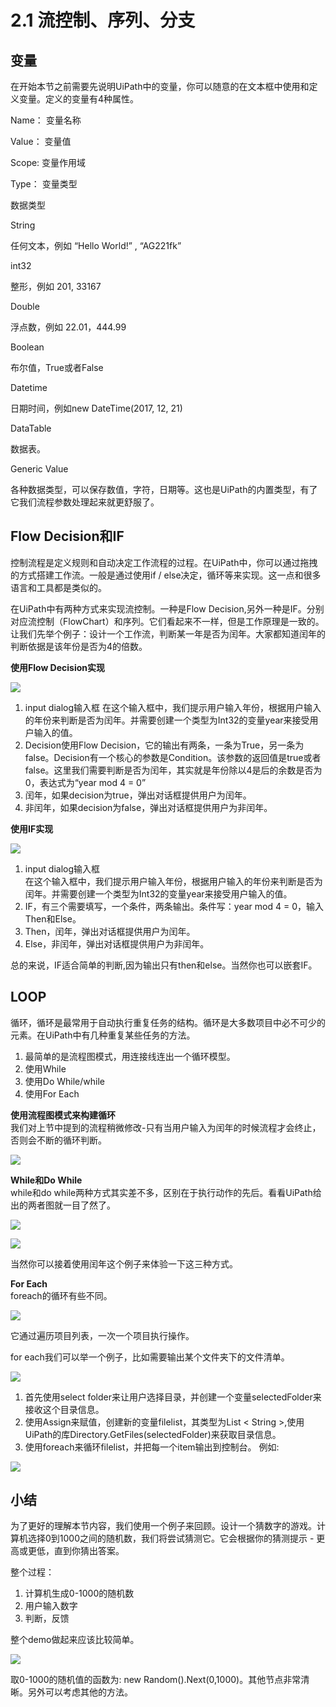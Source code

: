 # 2.1 流控制、序列、分支

## 变量

在开始本节之前需要先说明UiPath中的变量，你可以随意的在文本框中使用和定义变量。定义的变量有4种属性。

Name： 变量名称

Value： 变量值

Scope:  变量作用域

Type： 变量类型

数据类型

String

任何文本，例如 “Hello World!” , “AG221fk”

int32

整形，例如 201, 33167

Double

浮点数，例如 22.01，444.99

Boolean

布尔值，True或者False

Datetime

日期时间，例如new DateTime\(2017, 12, 21\)

DataTable

数据表。

Generic Value

各种数据类型，可以保存数值，字符，日期等。这也是UiPath的内置类型，有了它我们流程参数处理起来就更舒服了。

## Flow Decision和IF

控制流程是定义规则和自动决定工作流程的过程。在UiPath中，你可以通过拖拽的方式搭建工作流。一般是通过使用if / else决定，循环等来实现。这一点和很多语言和工具都是类似的。

在UiPath中有两种方式来实现流控制。一种是Flow Decision,另外一种是IF。分别对应流控制（FlowChart）和序列。它们看起来不一样，但是工作原理是一致的。让我们先举个例子：设计一个工作流，判断某一年是否为闰年。大家都知道闰年的判断依据是该年份是否为4的倍数。

**使用Flow Decision实现**

![](/assets2.1/import1.png)

1. input dialog输入框
   在这个输入框中，我们提示用户输入年份，根据用户输入的年份来判断是否为闰年。并需要创建一个类型为Int32的变量year来接受用户输入的值。
2. Decision使用Flow Decision，它的输出有两条，一条为True，另一条为false。Decision有一个核心的参数是Condition。该参数的返回值是true或者false。这里我们需要判断是否为闰年，其实就是年份除以4是后的余数是否为0，表达式为“year mod 4 = 0”
3. 闰年，如果decision为true，弹出对话框提供用户为闰年。
4. 非闰年，如果decision为false，弹出对话框提供用户为非闰年。

**使用IF实现**

![](/assets2.1/import2.png)  
1. input dialog输入框  
   在这个输入框中，我们提示用户输入年份，根据用户输入的年份来判断是否为闰年。并需要创建一个类型为Int32的变量year来接受用户输入的值。  
2. IF，有三个需要填写，一个条件，两条输出。条件写：year mod 4 = 0，输入Then和Else。  
3. Then，闰年，弹出对话框提供用户为闰年。  
4. Else，非闰年，弹出对话框提供用户为非闰年。

总的来说，IF适合简单的判断,因为输出只有then和else。当然你也可以嵌套IF。

## LOOP

循环，循环是最常用于自动执行重复任务的结构。循环是大多数项目中必不可少的元素。在UiPath中有几种重复某些任务的方法。  
1. 最简单的是流程图模式，用连接线连出一个循环模型。  
2. 使用While  
3. 使用Do While/while  
4. 使用For Each

**使用流程图模式来构建循环**  
我们对上节中提到的流程稍微修改-只有当用户输入为闰年的时候流程才会终止，否则会不断的循环判断。

![](/assets2.1/import3.png)

**While和Do While**  
while和do while两种方式其实差不多，区别在于执行动作的先后。看看UiPath给出的两者图就一目了然了。

![](/assets2.1/import4.png)

![](/assets2.1/import5.png)

当然你可以接着使用闰年这个例子来体验一下这三种方式。

**For Each**  
foreach的循环有些不同。

![](/assets2.1/import6.png)

它通过遍历项目列表，一次一个项目执行操作。

for each我们可以举一个例子，比如需要输出某个文件夹下的文件清单。

![](/assets2.1/import7.png)

1. 首先使用select folder来让用户选择目录，并创建一个变量selectedFolder来接收这个目录信息。
2. 使用Assign来赋值，创建新的变量filelist，其类型为List &lt; String &gt;,使用UiPath的库Directory.GetFiles\(selectedFolder\)来获取目录信息。
3. 使用foreach来循环filelist，并把每一个item输出到控制台。
   例如:

![](/assets2.1/import8.png)

## 小结

为了更好的理解本节内容，我们使用一个例子来回顾。设计一个猜数字的游戏。计算机选择0到1000之间的随机数，我们将尝试猜测它。它会根据你的猜测提示 - 更高或更低，直到你猜出答案。

整个过程：  
1. 计算机生成0-1000的随机数  
2. 用户输入数字  
3. 判断，反馈

整个demo做起来应该比较简单。

![](/assets2.1/import9.png)

取0-1000的随机值的函数为: new Random\(\).Next\(0,1000\)。其他节点非常清晰。另外可以考虑其他的方法。

